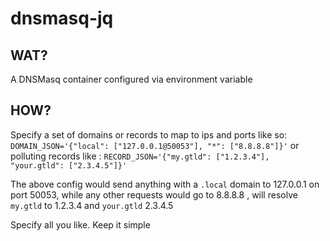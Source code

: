 # dnsmasq-jq

## WAT?

A DNSMasq container configured via environment variable

## HOW?

Specify a set of domains or records to map to ips and ports like so:
`DOMAIN_JSON='{"local": ["127.0.0.1@50053"], "*": ["8.8.8.8"]}'` or polluting records like :
`RECORD_JSON='{"my.gtld": ["1.2.3.4"], "your.gtld": ["2.3.4.5"]}'`

The above config would send anything with a `.local` domain to 127.0.0.1 on
port 50053, while any other requests would go to 8.8.8.8 , will resolve `my.gtld` to 1.2.3.4 and `your.gtld` 2.3.4.5

Specify all you like. Keep it simple
